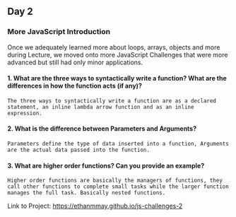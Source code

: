 ## Day 2

### More JavaScript Introduction

Once we adequately learned more about loops, arrays, objects and more during Lecture, we moved onto more JavaScript Challenges that were more advanced but still had only minor applications. 

#### 1. What are the three ways to syntactically write a function? What are the differences in how the function acts (if any)?

```The three ways to syntactically write a function are as a declared statement, an inline lambda arrow function and as an inline expression.```

#### 2. What is the difference between Parameters and Arguments?

```Parameters define the type of data inserted into a function, Arguments are the actual data passed into the function.```

#### 3. What are higher order functions? Can you provide an example?

```Higher order functions are basically the managers of functions, they call other functions to complete small tasks while the larger function manages the full task. Basically nested functions.```

Link to Project: https://ethanmmay.github.io/js-challenges-2